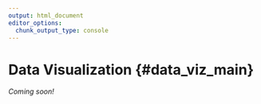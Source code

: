 ```yaml
---
output: html_document
editor_options:
  chunk_output_type: console
---
```




# Data Visualization {#data_viz_main}

*Coming soon!*
